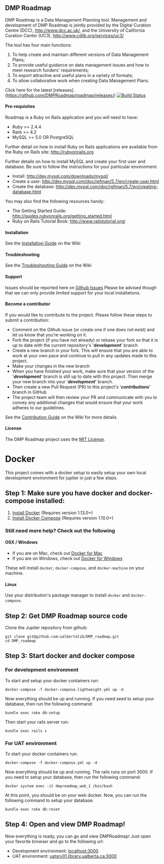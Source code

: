 ## DMP Roadmap

DMP Roadmap is a Data Management Planning tool. Management and development of DMP Roadmap is jointly provided by the Digital Curation Centre (DCC), http://www.dcc.ac.uk/, and the University of California Curation Center (UC3), http://www.cdlib.org/services/uc3/

The tool has four main functions:

1. To help create and maintain different versions of Data Management Plans;
2. To provide useful guidance on data management issues and how to meet research funders' requirements;
3. To export attractive and useful plans in a variety of formats;
4. To allow collaborative work when creating Data Management Plans.

Click here for the latest [releases].(https://github.com/DMPRoadmap/roadmap/releases/)
[![Build Status](https://travis-ci.org/DMPRoadmap/roadmap.svg)](https://travis-ci.org/DMPRoadmap/roadmap)

#### Pre-requisites
Roadmap is a Ruby on Rails application and you will need to have:
* Ruby >= 2.4.4
* Rails >= 4.2
* MySQL >= 5.0 OR PostgreSQL

Further detail on how to install Ruby on Rails applications are available from the Ruby on Rails site: http://rubyonrails.org

Further details on how to install MySQL and create your first user and database. Be sure to follow the instructions for your particular environment.
* Install: http://dev.mysql.com/downloads/mysql/
* Create a user: http://dev.mysql.com/doc/refman/5.7/en/create-user.html
* Create the database: http://dev.mysql.com/doc/refman/5.7/en/creating-database.html

You may also find the following resources handy:

* The Getting Started Guide: http://guides.rubyonrails.org/getting_started.html
* Ruby on Rails Tutorial Book: http://www.railstutorial.org/

#### Installation
See the [Installation Guide](https://github.com/DMPRoadmap/roadmap/wiki/Installation) on the Wiki

#### Troubleshooting
See the [Troubleshooting Guide](https://github.com/DMPRoadmap/roadmap/wiki/Troubleshooting) on the Wiki

#### Support
Issues should be reported here on [Github Issues](https://github.com/DMPRoadmap/roadmap/issues)
Please be advised though that we can only provide limited support for your local installations.

#### Become a contributor
If you would like to contribute to the project. Please follow these steps to submit a contribution:
* Comment on the Github issue (or create one if one does not exist) and let us know that you're working on it.
* Fork the project (if you have not already) or rebase your fork so that it is up to date with the current repository's '_**development**_' branch
* Create a new branch in your fork. This will ensure that you are able to work at your own pace and continue to pull in any updates made to this project.
* Make your changes in the new branch
* When you have finished your work, make sure that your version of the '_**development**_' branch is still up to date with this project. Then merge your new branch into your '_**development**_' branch.
* Then create a new Pull Request (PR) to this project's '_**contributions**_' branch in GitHub
* The project team will then review your PR and communicate with you to convey any additional changes that would ensure that your work adheres to our guidelines.

See the [Contribution Guide](https://github.com/DMPRoadmap/roadmap/wiki/Contributing) on the Wiki for more details

#### License
The DMP Roadmap project uses the <a href="./LICENSE.md">MIT License</a>.

# Docker
This project comes with a docker setup to easily setup your own local development environment for jupiter in just a few steps.

## Step 1: Make sure you have docker and docker-compose installed:

1. [Install Docker](https://docs.docker.com/engine/installation/) (Requires version 1.13.0+)
2. [Install Docker Compose](https://docs.docker.com/compose/install/) (Requires version 1.10.0+)

### Still need more help? Check out the following

#### OSX / Windows
- If you are on Mac, check out [Docker for Mac](https://docs.docker.com/docker-for-mac/)
- If you are on Windows, check out [Docker for Windows](https://docs.docker.com/docker-for-windows/)

These will install `docker`, `docker-compose`, and `docker-machine` on your machine.

#### Linux

Use your distribution's package manager to install `docker` and `docker-compose`.

## Step 2: Get DMP Roadmap source code
Clone the Jupiter repository from github:
```shell
git clone git@github.com:ualbertalib/DMP_roadmap.git
cd DMP_roadmap
```

## Step 3: Start docker and docker compose

### For development environment
To start and setup your docker containers run:
```shell
docker-compose -f docker-compose.lightweight.yml up -d
```

Now everything should be up and running. If you need seed to setup your database, then run the following command:
```shell
bundle exec rake db:setup
```

Then start your rails server run:
```shell
bundle exec rails s
```
### For UAT environment
To start your docker containers run:
```shell
docker-compose -f docker-compose.yml up -d
```

Now everything should be up and running. The rails runs on port 3000. If you need to setup your database, then run the following command:
```shell
docker system exec -it dmproadmap_web_1 /bin/bash
```

At this point, you should be on your web docker. Now, you can run the following command to setup your database.
```shell
bundle exec rake db:reset
```

## Step 4: Open and view DMP Roadmap!
Now everything is ready, you can go and view DMPRoadmap! Just open your favorite browser and go to the following url:

  - Development environment: [localhost:3000](http://localhost:3000)
  - UAT environment: [uatsrv01.library.ualberta.ca:3000](http://uatsrv01.library.ualberta.ca:3000/)


